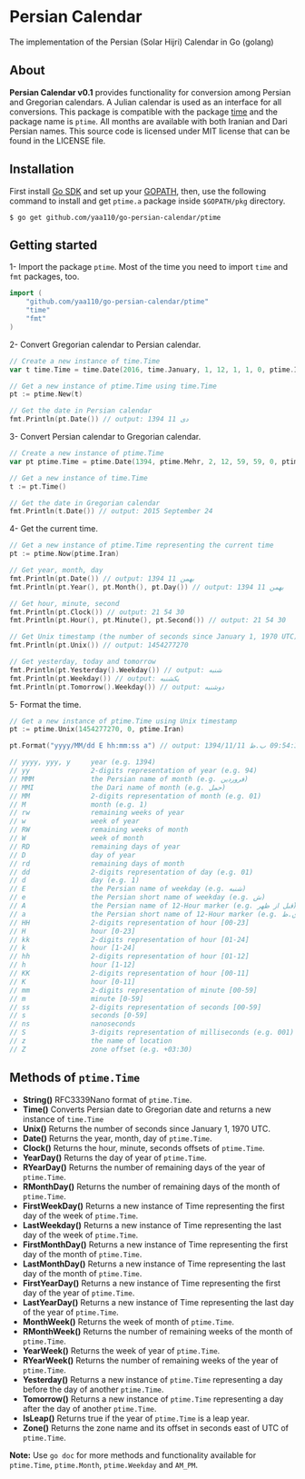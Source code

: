 Persian Calendar
================
The implementation of the Persian (Solar Hijri) Calendar in Go (golang)

## About
**Persian Calendar v0.1** provides functionality for conversion among Persian and Gregorian calendars. A Julian calendar is used as an interface for all conversions. This package is compatible with the package [time](https://golang.org/pkg/time) and the package name is `ptime`. All months are available with both Iranian and Dari Persian names. This source code is licensed under MIT license that can be found in the LICENSE file.

## Installation
First install [Go SDK](https://golang.org/dl) and set up your [GOPATH](http://golang.org/doc/code.html#GOPATH), then, use the following command to install and get `ptime.a` package inside `$GOPATH/pkg` directory.

```
$ go get github.com/yaa110/go-persian-calendar/ptime
```

## Getting started
1- Import the package `ptime`. Most of the time you need to import `time` and `fmt` packages, too.

```go
import (
    "github.com/yaa110/go-persian-calendar/ptime"
    "time"
    "fmt"
)
```

2- Convert Gregorian calendar to Persian calendar.

```go
// Create a new instance of time.Time
var t time.Time = time.Date(2016, time.January, 1, 12, 1, 1, 0, ptime.Iran)

// Get a new instance of ptime.Time using time.Time
pt := ptime.New(t)

// Get the date in Persian calendar
fmt.Println(pt.Date()) // output: 1394 دی 11
```

3- Convert Persian calendar to Gregorian calendar.

```go
// Create a new instance of ptime.Time
var pt ptime.Time = ptime.Date(1394, ptime.Mehr, 2, 12, 59, 59, 0, ptime.Iran)

// Get a new instance of time.Time
t := pt.Time()

// Get the date in Gregorian calendar
fmt.Println(t.Date()) // output: 2015 September 24
```

4- Get the current time.

```go
// Get a new instance of ptime.Time representing the current time
pt := ptime.Now(ptime.Iran)

// Get year, month, day
fmt.Println(pt.Date()) // output: 1394 بهمن 11
fmt.Println(pt.Year(), pt.Month(), pt.Day()) // output: 1394 بهمن 11

// Get hour, minute, second
fmt.Println(pt.Clock()) // output: 21 54 30
fmt.Println(pt.Hour(), pt.Minute(), pt.Second()) // output: 21 54 30

// Get Unix timestamp (the number of seconds since January 1, 1970 UTC)
fmt.Println(pt.Unix()) // output: 1454277270

// Get yesterday, today and tomorrow
fmt.Println(pt.Yesterday().Weekday()) // output: شنبه
fmt.Println(pt.Weekday()) // output: یکشنبه
fmt.Println(pt.Tomorrow().Weekday()) // output: دوشنبه
```

5- Format the time.

```go
// Get a new instance of ptime.Time using Unix timestamp
pt := ptime.Unix(1454277270, 0, ptime.Iran)

pt.Format("yyyy/MM/dd E hh:mm:ss a") // output: 1394/11/11 یکشنبه 09:54:30 ب.ظ

// yyyy, yyy, y     year (e.g. 1394)
// yy               2-digits representation of year (e.g. 94)
// MMM              the Persian name of month (e.g. فروردین)
// MMI              the Dari name of month (e.g. حمل)
// MM               2-digits representation of month (e.g. 01)
// M                month (e.g. 1)
// rw               remaining weeks of year
// w                week of year
// RW               remaining weeks of month
// W                week of month
// RD               remaining days of year
// D                day of year
// rd               remaining days of month
// dd               2-digits representation of day (e.g. 01)
// d                day (e.g. 1)
// E                the Persian name of weekday (e.g. شنبه)
// e                the Persian short name of weekday (e.g. ش)
// A                the Persian name of 12-Hour marker (e.g. قبل از ظهر)
// a                the Persian short name of 12-Hour marker (e.g. ق.ظ)
// HH               2-digits representation of hour [00-23]
// H                hour [0-23]
// kk               2-digits representation of hour [01-24]
// k                hour [1-24]
// hh               2-digits representation of hour [01-12]
// h                hour [1-12]
// KK               2-digits representation of hour [00-11]
// K                hour [0-11]
// mm               2-digits representation of minute [00-59]
// m                minute [0-59]
// ss               2-digits representation of seconds [00-59]
// s                seconds [0-59]
// ns               nanoseconds
// S                3-digits representation of milliseconds (e.g. 001)
// z                the name of location
// Z                zone offset (e.g. +03:30)
```

## Methods of `ptime.Time`
- **String()** RFC3339Nano format of `ptime.Time`.
- **Time()** Converts Persian date to Gregorian date and returns a new instance of `time.Time`
- **Unix()** Returns the number of seconds since January 1, 1970 UTC.
- **Date()** Returns the year, month, day of `ptime.Time`.
- **Clock()** Returns the hour, minute, seconds offsets of `ptime.Time`.
- **YearDay()** Returns the day of year of `ptime.Time`.
- **RYearDay()** Returns the number of remaining days of the year of `ptime.Time`.
- **RMonthDay()** Returns the number of remaining days of the month of `ptime.Time`.
- **FirstWeekDay()** Returns a new instance of Time representing the first day of the week of `ptime.Time`.
- **LastWeekday()** Returns a new instance of Time representing the last day of the week of `ptime.Time`.
- **FirstMonthDay()** Returns a new instance of Time representing the first day of the month of `ptime.Time`.
- **LastMonthDay()** Returns a new instance of Time representing the last day of the month of `ptime.Time`.
- **FirstYearDay()** Returns a new instance of Time representing the first day of the year of `ptime.Time`.
- **LastYearDay()** Returns a new instance of Time representing the last day of the year of `ptime.Time`.
- **MonthWeek()** Returns the week of month of `ptime.Time`.
- **RMonthWeek()** Returns the number of remaining weeks of the month of `ptime.Time`.
- **YearWeek()** Returns the week of year of `ptime.Time`.
- **RYearWeek()** Returns the number of remaining weeks of the year of `ptime.Time`.
- **Yesterday()** Returns a new instance of `ptime.Time` representing a day before the day of another `ptime.Time`.
- **Tomorrow()** Returns a new instance of `ptime.Time` representing a day after the day of another `ptime.Time`.
- **IsLeap()** Returns true if the year of `ptime.Time` is a leap year.
- **Zone()** Returns the zone name and its offset in seconds east of UTC of `ptime.Time`.

**Note:** Use `go doc` for more methods and functionality available for `ptime.Time`, `ptime.Month`, `ptime.Weekday` and `AM_PM`.